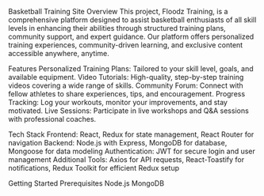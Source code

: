 
Basketball Training Site
Overview
This project, Floodz Training, is a comprehensive platform designed to assist basketball enthusiasts of all skill levels in enhancing their abilities through structured training plans, community support, and expert guidance. Our platform offers personalized training experiences, community-driven learning, and exclusive content accessible anywhere, anytime.

Features
Personalized Training Plans: Tailored to your skill level, goals, and available equipment.
Video Tutorials: High-quality, step-by-step training videos covering a wide range of skills.
Community Forum: Connect with fellow athletes to share experiences, tips, and encouragement.
Progress Tracking: Log your workouts, monitor your improvements, and stay motivated.
Live Sessions: Participate in live workshops and Q&A sessions with professional coaches.

Tech Stack
Frontend: React, Redux for state management, React Router for navigation
Backend: Node.js with Express, MongoDB for database, Mongoose for data modeling
Authentication: JWT for secure login and user management
Additional Tools: Axios for API requests, React-Toastify for notifications, Redux Toolkit for efficient Redux setup

Getting Started
Prerequisites
Node.js
MongoDB

